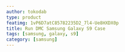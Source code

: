 ```yaml
---
author: tokodab
type: product
featimg: 1vP6D7atC85782235D2_7l4-Ue8HXDX0p
title: Run DMC Samsung Galaxy S9 Case
tags: [samsung, galaxy, s9]
category: [samsung]
---
```

